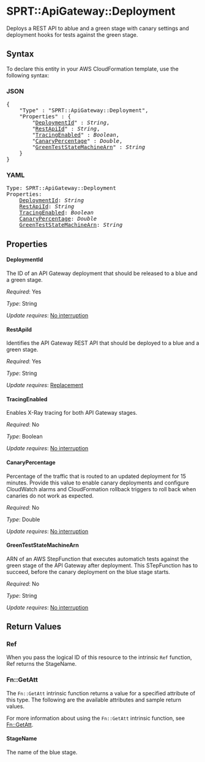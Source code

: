 # SPRT::ApiGateway::Deployment

Deploys a REST API to ablue and a green stage with canary settings and deployment hooks for tests against the green stage.

## Syntax

To declare this entity in your AWS CloudFormation template, use the following syntax:

### JSON

<pre>
{
    "Type" : "SPRT::ApiGateway::Deployment",
    "Properties" : {
        "<a href="#deploymentid" title="DeploymentId">DeploymentId</a>" : <i>String</i>,
        "<a href="#restapiid" title="RestApiId">RestApiId</a>" : <i>String</i>,
        "<a href="#tracingenabled" title="TracingEnabled">TracingEnabled</a>" : <i>Boolean</i>,
        "<a href="#canarypercentage" title="CanaryPercentage">CanaryPercentage</a>" : <i>Double</i>,
        "<a href="#greenteststatemachinearn" title="GreenTestStateMachineArn">GreenTestStateMachineArn</a>" : <i>String</i>
    }
}
</pre>

### YAML

<pre>
Type: SPRT::ApiGateway::Deployment
Properties:
    <a href="#deploymentid" title="DeploymentId">DeploymentId</a>: <i>String</i>
    <a href="#restapiid" title="RestApiId">RestApiId</a>: <i>String</i>
    <a href="#tracingenabled" title="TracingEnabled">TracingEnabled</a>: <i>Boolean</i>
    <a href="#canarypercentage" title="CanaryPercentage">CanaryPercentage</a>: <i>Double</i>
    <a href="#greenteststatemachinearn" title="GreenTestStateMachineArn">GreenTestStateMachineArn</a>: <i>String</i>
</pre>

## Properties

#### DeploymentId

The ID of an API Gateway deployment that should be released to a blue and a green stage.

_Required_: Yes

_Type_: String

_Update requires_: [No interruption](https://docs.aws.amazon.com/AWSCloudFormation/latest/UserGuide/using-cfn-updating-stacks-update-behaviors.html#update-no-interrupt)

#### RestApiId

Identifies the API Gateway REST API that should be deployed to a blue and a green stage.

_Required_: Yes

_Type_: String

_Update requires_: [Replacement](https://docs.aws.amazon.com/AWSCloudFormation/latest/UserGuide/using-cfn-updating-stacks-update-behaviors.html#update-replacement)

#### TracingEnabled

Enables X-Ray tracing for both API Gateway stages.

_Required_: No

_Type_: Boolean

_Update requires_: [No interruption](https://docs.aws.amazon.com/AWSCloudFormation/latest/UserGuide/using-cfn-updating-stacks-update-behaviors.html#update-no-interrupt)

#### CanaryPercentage

Percentage of the traffic that is routed to an updated deployment for 15 minutes. Provide this value to enable canary deployments and configure CloudWatch alarms and CloudFormation rollback triggers to roll back when canaries do not work as expected.

_Required_: No

_Type_: Double

_Update requires_: [No interruption](https://docs.aws.amazon.com/AWSCloudFormation/latest/UserGuide/using-cfn-updating-stacks-update-behaviors.html#update-no-interrupt)

#### GreenTestStateMachineArn

ARN of an AWS StepFunction that executes automatich tests against the green stage of the API Gateway after deployment. This STepFunction has to succeed, before the canary deployment on the blue stage starts.

_Required_: No

_Type_: String

_Update requires_: [No interruption](https://docs.aws.amazon.com/AWSCloudFormation/latest/UserGuide/using-cfn-updating-stacks-update-behaviors.html#update-no-interrupt)

## Return Values

### Ref

When you pass the logical ID of this resource to the intrinsic `Ref` function, Ref returns the StageName.

### Fn::GetAtt

The `Fn::GetAtt` intrinsic function returns a value for a specified attribute of this type. The following are the available attributes and sample return values.

For more information about using the `Fn::GetAtt` intrinsic function, see [Fn::GetAtt](https://docs.aws.amazon.com/AWSCloudFormation/latest/UserGuide/intrinsic-function-reference-getatt.html).

#### StageName

The name of the blue stage.


